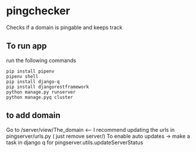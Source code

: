 # pingchecker
Checks if a domain is pingable and keeps track

## To run app

run the following commands

    pip install pipenv
    pipenv shell
    pip install django-q
    pip install djangorestframework
    python manage.py runserver
    python manage.pyq cluster

## to add domain

Go to /server/view/The_domain    <-- I recommend updating the urls in pingserver/urls.py ( just remove server/)
To enable auto updates -> make a task in django q for pingserver.utils.updateServerStatus
